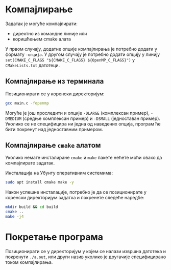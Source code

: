 # Компајлирање
Задатак је могуће компајлирати:

- директно из командне линије или
- коришћењем cmake алата

У првом случају, додатне опције компајлирања је потребно додати у формату ``-опција``. У другом случају је потребно
додати опцију у линију ``set(CMAKE_C_FLAGS "${CMAKE_C_FLAGS} ${OpenMP_C_FLAGS}")`` у ``CMakeLists.txt`` датотеци.

## Компајлирање из терминала
Позиционирати се у коренски директоријум:
```sh
gcc main.c -fopenmp
```
Могуће је још проследити и опције ``-DLARGE`` (комплексан пример), ``-DMEDIUM`` (средње комплексан пример) и ``-DSMALL``
(једноставан пример). Уколико се не специфицира ни једна од наведених опција, програм ће бити покренут над једноставним
примером. 

## Компајлирање ``cmake`` алатом
Уколико немате инсталиране ``cmake`` и ``make`` пакете нећете моћи овако да компајлирате задатак.

Инсталација на Убунту оперативним системима:
```sh
sudo apt install cmake make -y
```
Након успешне инсталације, потребно је да се позиционирате у коренски директоријум задатка и покренете следеће наредбе:

```sh
mkdir build && cd build
cmake ..
make -j4
```

# Покретање програма
Позиционирати се у директоријум у којем се налази извршна датотека и покренути ``./a.out``, или други назив уколико 
је другачије специфицирано током компајлирања.
